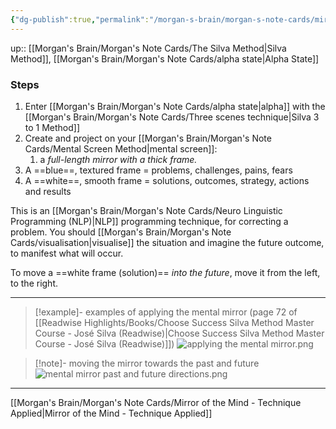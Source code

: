 ```yaml
---
{"dg-publish":true,"permalink":"/morgan-s-brain/morgan-s-note-cards/mirror-of-the-mind-technique/","tags":["on/psychology/state","on/psychology/SilvaMethod","on/visualisation"]}
---
```


up:: [[Morgan's Brain/Morgan's Note Cards/The Silva Method\|Silva Method]], [[Morgan's Brain/Morgan's Note Cards/alpha state\|Alpha State]] 
### Steps
1. Enter [[Morgan's Brain/Morgan's Note Cards/alpha state\|alpha]] with the [[Morgan's Brain/Morgan's Note Cards/Three scenes technique\|Silva 3 to 1 Method]] 
2. Create and project on your [[Morgan's Brain/Morgan's Note Cards/Mental Screen Method\|mental screen]]: 
	1. a *full-length mirror with a thick frame.* 
3. A ==blue==, textured frame = problems, challenges, pains, fears 
4. A ==white==, smooth frame = solutions, outcomes, strategy, actions and results

This is an [[Morgan's Brain/Morgan's Note Cards/Neuro Linguistic Programming (NLP)\|NLP]] programming technique, for correcting a problem. 
You should [[Morgan's Brain/Morgan's Note Cards/visualisation\|visualise]] the situation and imagine the future outcome, to manifest what will occur. 

To move a ==white frame (solution)== *into the future*, move it from the left, to the right. 


---

> [!example]- examples of applying the mental mirror
> (page 72 of [[Readwise Highlights/Books/Choose Success Silva Method Master Course - José Silva (Readwise)\|Choose Success Silva Method Master Course - José Silva (Readwise)]]) 
> ![applying the mental mirror.png](/img/user/Attachments/applying%20the%20mental%20mirror.png)

> [!note]- moving the mirror towards the past and future
> ![mental mirror past and future directions.png](/img/user/Attachments/mental%20mirror%20past%20and%20future%20directions.png)


---

[[Morgan's Brain/Morgan's Note Cards/Mirror of the Mind - Technique Applied\|Mirror of the Mind - Technique Applied]]